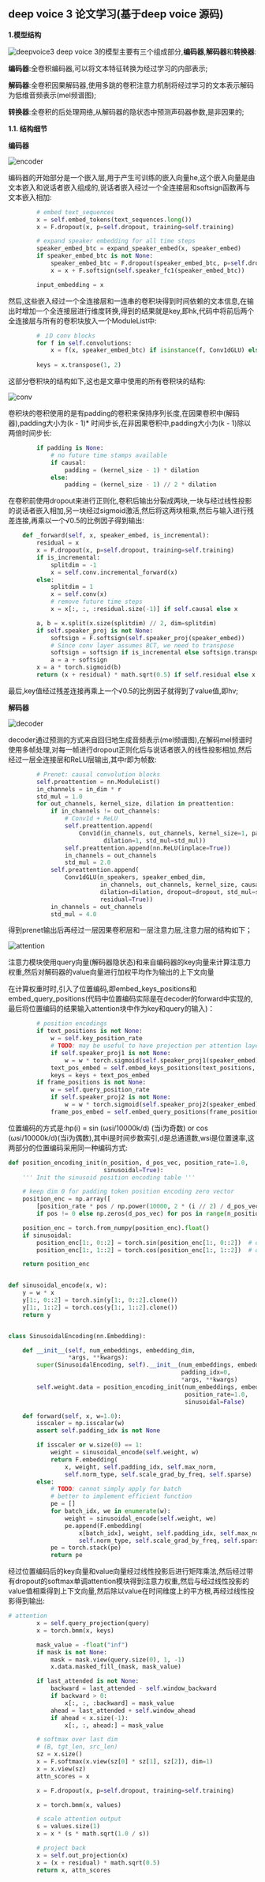 ## deep voice 3 论文学习(基于deep voice 源码)

**1.模型结构**

![deepvoice3](https://github.com/sysu16340234/deep_voice_3_learning/blob/master/deepvoice3.PNG?raw=true)
deep voice 3的模型主要有三个组成部分,**编码器**,**解码器**和**转换器**:

**编码器**:全卷积编码器,可以将文本特征转换为经过学习的内部表示;

**解码器**:全卷积因果解码器,使用多跳的卷积注意力机制将经过学习的文本表示解码为低维音频表示(mel频谱图);

**转换器**:全卷积的后处理网络,从解码器的隐状态中预测声码器参数,是非因果的;

**1.1. 结构细节**

**编码器**

![encoder](https://github.com/sysu16340234/deep_voice_3_learning/blob/master/encoder.PNG?raw=true)


编码器的开始部分是一个嵌入层,用于产生可训练的嵌入向量he,这个嵌入向量是由文本嵌入和说话者嵌入组成的,说话者嵌入经过一个全连接层和softsign函数再与文本嵌入相加:
```python
        # embed text_sequences
        x = self.embed_tokens(text_sequences.long())
        x = F.dropout(x, p=self.dropout, training=self.training)

        # expand speaker embedding for all time steps
        speaker_embed_btc = expand_speaker_embed(x, speaker_embed)
        if speaker_embed_btc is not None:
            speaker_embed_btc = F.dropout(speaker_embed_btc, p=self.dropout, training=self.training)
            x = x + F.softsign(self.speaker_fc1(speaker_embed_btc))

        input_embedding = x
```

然后,这些嵌入经过一个全连接层和一连串的卷积块得到时间依赖的文本信息,在输出时增加一个全连接层进行维度转换,得到的结果就是key,即hk,代码中将前后两个全连接层与所有的卷积块放入一个ModuleList中:
```python
        # １D conv blocks
        for f in self.convolutions:
            x = f(x, speaker_embed_btc) if isinstance(f, Conv1dGLU) else f(x)
            
        keys = x.transpose(1, 2)

```
这部分卷积块的结构如下,这也是文章中使用的所有卷积块的结构:

![conv](https://github.com/sysu16340234/deep_voice_3_learning/blob/master/conv_block.PNG?raw=true)

卷积块的卷积使用的是有padding的卷积来保持序列长度,在因果卷积中(解码器),padding大小为(k - 1)* 时间步长,在非因果卷积中,padding大小为(k - 1)除以两倍时间步长:

```python
        if padding is None:
            # no future time stamps available
            if causal:
                padding = (kernel_size - 1) * dilation
            else:
                padding = (kernel_size - 1) // 2 * dilation
```

在卷积前使用dropout来进行正则化,卷积后输出分裂成两块,一块与经过线性投影的说话者嵌入相加,另一块经过sigmoid激活,然后将这两块相乘,然后与输入进行残差连接,再乘以一个√0.5的比例因子得到输出:
```python
    def _forward(self, x, speaker_embed, is_incremental):
        residual = x
        x = F.dropout(x, p=self.dropout, training=self.training)
        if is_incremental:
            splitdim = -1
            x = self.conv.incremental_forward(x)
        else:
            splitdim = 1
            x = self.conv(x)
            # remove future time steps
            x = x[:, :, :residual.size(-1)] if self.causal else x

        a, b = x.split(x.size(splitdim) // 2, dim=splitdim)
        if self.speaker_proj is not None:
            softsign = F.softsign(self.speaker_proj(speaker_embed))
            # Since conv layer assumes BCT, we need to transpose
            softsign = softsign if is_incremental else softsign.transpose(1, 2)
            a = a + softsign
        x = a * torch.sigmoid(b)
        return (x + residual) * math.sqrt(0.5) if self.residual else x
```

最后,key值经过残差连接再乘上一个√0.5的比例因子就得到了value值,即hv;

**解码器**

![decoder](https://github.com/sysu16340234/deep_voice_3_learning/blob/master/decoder.PNG?raw=true)

decoder通过预测的方式来自回归地生成音频表示(mel频谱图),在解码mel频谱时使用多帧处理,对每一帧进行dropout正则化后与说话者嵌入的线性投影相加,然后经过一层全连接层和ReLU层输出,其中r即为帧数:
```python
        # Prenet: causal convolution blocks
        self.preattention = nn.ModuleList()
        in_channels = in_dim * r
        std_mul = 1.0
        for out_channels, kernel_size, dilation in preattention:
            if in_channels != out_channels:
                # Conv1d + ReLU
                self.preattention.append(
                    Conv1d(in_channels, out_channels, kernel_size=1, padding=0,
                           dilation=1, std_mul=std_mul))
                self.preattention.append(nn.ReLU(inplace=True))
                in_channels = out_channels
                std_mul = 2.0
            self.preattention.append(
                Conv1dGLU(n_speakers, speaker_embed_dim,
                          in_channels, out_channels, kernel_size, causal=True,
                          dilation=dilation, dropout=dropout, std_mul=std_mul,
                          residual=True))
            in_channels = out_channels
            std_mul = 4.0

```
得到prenet输出后再经过一层因果卷积层和一层注意力层,注意力层的结构如下；

![attention](https://github.com/sysu16340234/deep_voice_3_learning/blob/master/attention.PNG?raw=true)

注意力模块使用query向量(解码器隐状态)和来自编码器的key向量来计算注意力权重,然后对解码器的value向量进行加权平均作为输出的上下文向量

在计算权重时时,引入了位置编码,即embed_keys_positions和embed_query_positions(代码中位置编码实际是在decoder的forward中实现的,最后将位置编码的结果输入attention块中作为key和query的输入)：
```python
        # position encodings
        if text_positions is not None:
            w = self.key_position_rate
            # TODO: may be useful to have projection per attention layer
            if self.speaker_proj1 is not None:
                w = w * torch.sigmoid(self.speaker_proj1(speaker_embed)).view(-1)
            text_pos_embed = self.embed_keys_positions(text_positions, w)
            keys = keys + text_pos_embed
        if frame_positions is not None:
            w = self.query_position_rate
            if self.speaker_proj2 is not None:
                w = w * torch.sigmoid(self.speaker_proj2(speaker_embed)).view(-1)
            frame_pos_embed = self.embed_query_positions(frame_positions, w)

```
位置编码的方式是:hp(i) = sin (ωsi/10000k/d) (当i为奇数) or cos (ωsi/10000k/d)(当i为偶数),其中i是时间步数索引,d是总通道数,wsi是位置速率,这两部分的位置编码采用同一种编码方式:

```python
def position_encoding_init(n_position, d_pos_vec, position_rate=1.0,
                           sinusoidal=True):
    ''' Init the sinusoid position encoding table '''

    # keep dim 0 for padding token position encoding zero vector
    position_enc = np.array([
        [position_rate * pos / np.power(10000, 2 * (i // 2) / d_pos_vec) for i in range(d_pos_vec)]
        if pos != 0 else np.zeros(d_pos_vec) for pos in range(n_position)])

    position_enc = torch.from_numpy(position_enc).float()
    if sinusoidal:
        position_enc[1:, 0::2] = torch.sin(position_enc[1:, 0::2])  # dim 2i
        position_enc[1:, 1::2] = torch.cos(position_enc[1:, 1::2])  # dim 2i+1

    return position_enc


def sinusoidal_encode(x, w):
    y = w * x
    y[1:, 0::2] = torch.sin(y[1:, 0::2].clone())
    y[1:, 1::2] = torch.cos(y[1:, 1::2].clone())
    return y


class SinusoidalEncoding(nn.Embedding):

    def __init__(self, num_embeddings, embedding_dim,
                 *args, **kwargs):
        super(SinusoidalEncoding, self).__init__(num_embeddings, embedding_dim,
                                                 padding_idx=0,
                                                 *args, **kwargs)
        self.weight.data = position_encoding_init(num_embeddings, embedding_dim,
                                                  position_rate=1.0,
                                                  sinusoidal=False)

    def forward(self, x, w=1.0):
        isscaler = np.isscalar(w)
        assert self.padding_idx is not None

        if isscaler or w.size(0) == 1:
            weight = sinusoidal_encode(self.weight, w)
            return F.embedding(
                x, weight, self.padding_idx, self.max_norm,
                self.norm_type, self.scale_grad_by_freq, self.sparse)
        else:
            # TODO: cannot simply apply for batch
            # better to implement efficient function
            pe = []
            for batch_idx, we in enumerate(w):
                weight = sinusoidal_encode(self.weight, we)
                pe.append(F.embedding(
                    x[batch_idx], weight, self.padding_idx, self.max_norm,
                    self.norm_type, self.scale_grad_by_freq, self.sparse))
            pe = torch.stack(pe)
            return pe

```
经过位置编码后的key向量和value向量经过线性投影后进行矩阵乘法,然后经过带有dropout的softmax单调attention模块得到注意力权重,然后与经过线性投影的value值相乘得到上下文向量,然后除以value在时间维度上的平方根,再经过线性投影得到输出:
```python
# attention
        x = self.query_projection(query)
        x = torch.bmm(x, keys)

        mask_value = -float("inf")
        if mask is not None:
            mask = mask.view(query.size(0), 1, -1)
            x.data.masked_fill_(mask, mask_value)

        if last_attended is not None:
            backward = last_attended - self.window_backward
            if backward > 0:
                x[:, :, :backward] = mask_value
            ahead = last_attended + self.window_ahead
            if ahead < x.size(-1):
                x[:, :, ahead:] = mask_value

        # softmax over last dim
        # (B, tgt_len, src_len)
        sz = x.size()
        x = F.softmax(x.view(sz[0] * sz[1], sz[2]), dim=1)
        x = x.view(sz)
        attn_scores = x

        x = F.dropout(x, p=self.dropout, training=self.training)

        x = torch.bmm(x, values)

        # scale attention output
        s = values.size(1)
        x = x * (s * math.sqrt(1.0 / s))

        # project back
        x = self.out_projection(x)
        x = (x + residual) * math.sqrt(0.5)
        return x, attn_scores

```
